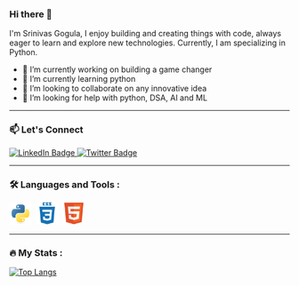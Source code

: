 ### Hi there 👋


I'm Srinivas Gogula, I enjoy building and creating things with code, always eager to learn and explore new technologies. Currently, I am  specializing in Python.

- 🔭 I’m currently working on building a game changer
- 🌱 I’m currently learning python
- 👯 I’m looking to collaborate on any innovative idea 
- 🤔 I’m looking for help with python, DSA, AI and ML 
 ____
### 📫 Let's Connect

<div id="badges">
  <a href="https://www.linkedin.com/in/srinivasgogula">
    <img src="https://img.shields.io/badge/LinkedIn-blue?style=for-the-badge&logo=linkedin&logoColor=white" alt="LinkedIn Badge"/>
  </a>
 
  <a href="https://twitter.com/srinivas_g_">
    <img src="https://img.shields.io/badge/Twitter-blue?style=for-the-badge&logo=twitter&logoColor=white" alt="Twitter Badge"/>
  </a>
</div>

 ____

### :hammer_and_wrench: Languages and Tools :

<div>
 
  <img src="https://raw.githubusercontent.com/devicons/devicon/6910f0503efdd315c8f9b858234310c06e04d9c0/icons/python/python-original.svg"  title="python" alt="python" width="40" height="40"/>&nbsp;
  <img src="https://github.com/devicons/devicon/blob/master/icons/css3/css3-plain-wordmark.svg"  title="CSS3" alt="CSS" width="40" height="40"/>&nbsp;
  <img src="https://github.com/devicons/devicon/blob/master/icons/html5/html5-original.svg" title="HTML5" alt="HTML" width="40" height="40"/>&nbsp;
</div>

 ____
 
### :fire: My Stats :

[![Top Langs](https://github-readme-stats.vercel.app/api/top-langs/?username=srinivasgogula02&layout=compact&theme=vision-friendly-dark)](https://github.com/anuraghazra/github-readme-stats)
